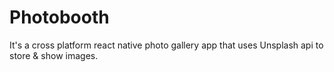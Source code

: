 # Photobooth
It's a cross platform react native photo gallery app that uses Unsplash api to store &amp; show images.
